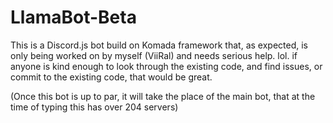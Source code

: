 # LlamaBot-Beta
This is a Discord.js bot build on Komada framework that, as expected, is only being worked on by myself (ViiRal) and needs serious help. lol. 
if anyone is kind enough to look through the existing code, and find issues, or commit to the existing code, that would be great.

(Once this bot is up to par, it will take the place of the main bot, that at the time of typing this has over 204 servers)
